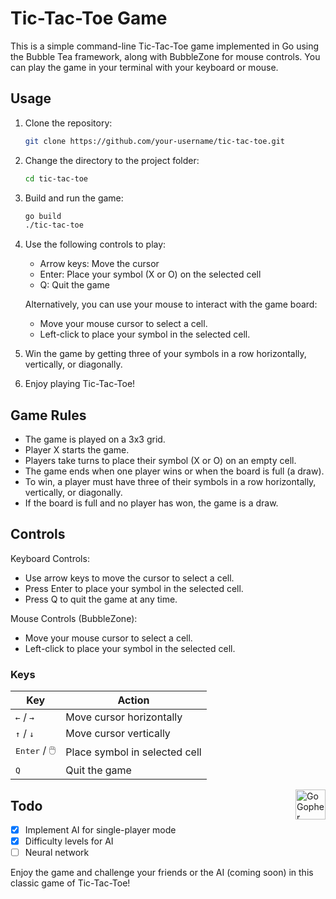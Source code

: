 # Tic-Tac-Toe Game

This is a simple command-line Tic-Tac-Toe game implemented in Go using the Bubble Tea framework, along with BubbleZone for mouse controls. You can play the game in your terminal with your keyboard or mouse.

## Usage

1. Clone the repository:

   ```bash
   git clone https://github.com/your-username/tic-tac-toe.git
   ```

2. Change the directory to the project folder:

   ```bash
   cd tic-tac-toe
   ```

3. Build and run the game:

   ```bash
   go build
   ./tic-tac-toe
   ```

4. Use the following controls to play:

   - Arrow keys: Move the cursor
   - Enter: Place your symbol (X or O) on the selected cell
   - Q: Quit the game

   Alternatively, you can use your mouse to interact with the game board:

   - Move your mouse cursor to select a cell.
   - Left-click to place your symbol in the selected cell.

5. Win the game by getting three of your symbols in a row horizontally, vertically, or diagonally.

6. Enjoy playing Tic-Tac-Toe!

## Game Rules

- The game is played on a 3x3 grid.
- Player X starts the game.
- Players take turns to place their symbol (X or O) on an empty cell.
- The game ends when one player wins or when the board is full (a draw).
- To win, a player must have three of their symbols in a row horizontally, vertically, or diagonally.
- If the board is full and no player has won, the game is a draw.

## Controls

Keyboard Controls:
- Use arrow keys to move the cursor to select a cell.
- Press Enter to place your symbol in the selected cell.
- Press Q to quit the game at any time.

Mouse Controls (BubbleZone):
- Move your mouse cursor to select a cell.
- Left-click to place your symbol in the selected cell.

### Keys

| Key                                       | Action                        |
|-------------------------------------------|-------------------------------|
| <kbd>&#8592;</kbd> / <kbd>&#8594;</kbd>   | Move cursor horizontally      |
| <kbd>&#8593;</kbd> / <kbd>&#8595;</kbd>   | Move cursor vertically        |
| <kbd>Enter</kbd> / 🖱️                    | Place symbol in selected cell |
| <kbd>Q</kbd>                              | Quit the game                 |


<img src="https://go.dev/images/gophers/ladder.svg" width="48" alt="Go Gopher climbing a ladder." align="right">

## Todo
- [x] Implement AI for single-player mode
- [x] Difficulty levels for AI
- [ ] Neural network

Enjoy the game and challenge your friends or the AI (coming soon) in this classic game of Tic-Tac-Toe!